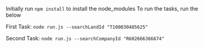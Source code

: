 <!-- How to run the codebase -->

Initially run `npm install` to install the node_modules
To run the tasks, run the below

First Task:
`node run.js --searchLandId "T100030485625"`

Second Task:
`node run.js --searchCompanyId "R602666366674"`